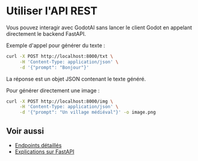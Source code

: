 # Utiliser l'API REST

Vous pouvez interagir avec GodotAI sans lancer le client Godot en appelant directement le backend FastAPI.

Exemple d'appel pour générer du texte :
```bash
curl -X POST http://localhost:8000/txt \
     -H 'Content-Type: application/json' \
     -d '{"prompt": "Bonjour"}'
```
La réponse est un objet JSON contenant le texte généré.

Pour générer directement une image :
```bash
curl -X POST http://localhost:8000/img \
     -H 'Content-Type: application/json' \
     -d '{"prompt": "Un village médiéval"}' -o image.png
```

## Voir aussi

- [Endpoints détaillés](../reference/api-backend.md)
- [Explications sur FastAPI](../explications/fastapi.md)
